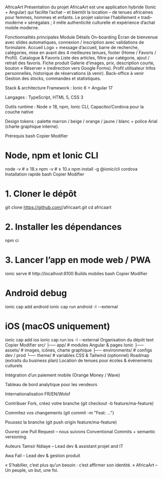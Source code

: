  AfricaArt
Présentation du projet
AfricaArt est une application hybride (Ionic + Angular) qui facilite l’achat – et bientôt la location – de tenues africaines pour femmes, hommes et enfants. Le projet valorise l’habillement « tradi-moderne » sénégalais ; il mêle authenticité culturelle et expérience d’achat mobile moderne. 

Fonctionnalités principales
Module	Détails
On-boarding	Écran de bienvenue avec slides automatiques, connexion / inscription avec validations de formulaire. 
Accueil	Logo + message d’accueil, barre de recherche, catégories, mise en avant des 4 meilleures tenues, footer (Home / Favoris / Profil). 
Catalogue & Favoris	Liste des articles, filtre par catégorie, ajout / retrait des favoris.
Fiche produit	Galerie d’images, prix, description courte, bouton « Réserver » (redirection vers Google Forms). 
Profil utilisateur	Infos personnelles, historique de réservations (à venir).
Back-office à venir	Gestion des stocks, commandes et statistiques.

Stack & architecture
Framework : Ionic 6 + Angular 17

Langages : TypeScript, HTML 5, CSS 3

Outils runtime : Node ≥ 18, npm, Ionic CLI, Capacitor/Cordova pour la couche native 

Design tokens : palette marron / beige / orange / jaune / blanc + police Arial (charte graphique interne). 

Prérequis
bash
Copier
Modifier
# Node, npm et Ionic CLI
node -v        # ≥ 18.x
npm  -v        # ≥ 10.x
npm install -g @ionic/cli cordova
Installation rapide
bash
Copier
Modifier
# 1. Cloner le dépôt
git clone https://github.com/<org>/africaart.git
cd africaart

# 2. Installer les dépendances
npm ci

# 3. Lancer l’app en mode web / PWA
ionic serve       # http://localhost:8100
Builds mobiles
bash
Copier
Modifier
# Android debug
ionic cap add android
ionic cap run android -l --external

# iOS (macOS uniquement)
ionic cap add ios
ionic cap run ios -l --external
Organisation du dépôt
text
Copier
Modifier
src/
 ├── app/            # modules Angular & pages Ionic
 ├── assets/         # images, icônes, charte graphique
 ├── environments/   # configs dev / prod
 └── theme/          # variables CSS & Tailwind (optionnel)
Roadmap (extraits du business plan)
Location de tenues pour écoles & événements culturels

Intégration d’un paiement mobile (Orange Money / Wave)

Tableau de bord analytique pour les vendeurs

Internationalisation FR/EN/Wolof 

Contribuer
Fork, créez votre branche (git checkout -b feature/ma-feature)

Commitez vos changements (git commit -m "Feat: …")

Poussez la branche (git push origin feature/ma-feature)

Ouvrez une Pull Request – nous suivons Conventional Commits + semantic versioning.

Auteurs
Tamsir Ndiaye – Lead dev & assistant projet and IT

Awa Fall – Lead dev & gestion produit


« S’habiller, c’est plus qu’un besoin : c’est affirmer son identité. »
AfricaArt – Un peuple, un but, une foi.
